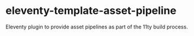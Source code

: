 # eleventy-template-asset-pipeline
Eleventy plugin to provide asset pipelines as part of the 11ty build process.
